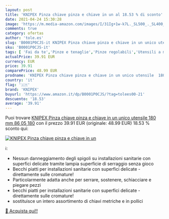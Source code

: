 ```yaml
---
layout: post
title: 'KNIPEX Pinza chiave pinza e chiave in un al 18.53 % di sconto'
date: 2021-04-24 15:30:28
image: 'https://m.media-amazon.com/images/I/31Ig+1w-k7L._SL500_._SL400_.jpg'
comments: true
category: ofertas
author: 'tole.es'
slug: 'B0001P0CJS-it KNIPEX Pinza chiave pinza e chiave in un unico utensile...'
sku: 'B0001P0CJS-it'
tags: [ 'Fai da te','Pinze e tenaglie','Pinze regolabili','Utensili a mano','Utensili elettrici e a mano','knipex', ]
actualPrice: 39.91 EUR
currency: EUR
price: 39.91
comparePrice: 48.99 EUR
prodname: 'KNIPEX Pinza chiave pinza e chiave in un unico utensile  180 mm  86 05 180'
country: 'it'
flag: '🇮🇹'
brand: 'KNIPEX'
buyurl: 'https://www.amazon.it/dp/B0001P0CJS/?tag=tolees00-21'
descuento: '18.53'
average: '39.91'
---
```


Puoi trovare [KNIPEX Pinza chiave pinza e chiave in un unico utensile  180 mm  86 05 180](https://www.amazon.it/dp/B0001P0CJS/?tag=tolees00-21) con il prezzo 39.91 EUR (originale: 48.99 EUR) 18.53 % sconto qui:

[![KNIPEX Pinza chiave pinza e chiave in un](https://m.media-amazon.com/images/I/31Ig+1w-k7L._SL500_._SL400_.jpg)](https://www.amazon.it/dp/B0001P0CJS/?tag=tolees00-21)

ℹ️:

- Nessun danneggiamento degli spigoli su installazioni sanitarie con superfici delicate tramite lampia superficie di serraggio senza gioco
- Becchi piatti per installazioni sanitarie con superfici delicate - direttamente sulle cromature!
- Particolarmente adatta anche per serrare, sostenere, schiacciare e piegare pezzi
- becchi piatti per installazioni sanitarie con superfici delicate - direttamente sulle cromature!
- sostituisce un intero assortimento di chiavi metriche e in pollici

[🛒 Acquista qui!!](https://www.amazon.it/dp/B0001P0CJS/?tag=tolees00-21)
